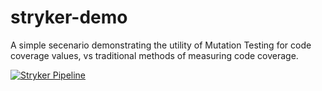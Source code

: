 # stryker-demo

A simple secenario demonstrating the utility of Mutation Testing for code coverage values, vs traditional methods of measuring code coverage.

[![Stryker Pipeline](https://github.com/guypritchard/stryker-demo/actions/workflows/ci-pipeline.yml/badge.svg)](https://github.com/guypritchard/stryker-demo/actions/workflows/ci-pipeline.yml)

